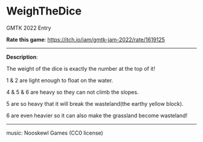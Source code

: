# WeighTheDice

GMTK 2022 Entry

**Rate this game**: https://itch.io/jam/gmtk-jam-2022/rate/1619125

---

**Description**:

The weight of the dice is exactly the number at the top of it!

1 & 2 are light enough to float on the water.

4 & 5 & 6 are heavy so they can not climb the slopes.

5 are so heavy that it will break the wasteland(the earthy yellow block).

6 are even heavier so it can also make the grassland become wasteland!


---

music: Nooskewl Games (CC0 license)
